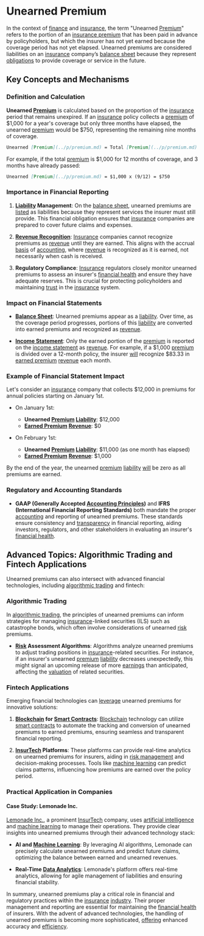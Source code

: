 # Unearned Premium

In the context of [finance](../f/finance.md) and [insurance](../i/insurance.md), the term "Unearned [Premium](../p/premium.md)" refers to the portion of an [insurance premium](../i/insurance_premium.md) that has been paid in advance by policyholders, but which the insurer has not yet earned because the coverage period has not yet elapsed. Unearned premiums are considered liabilities on an [insurance](../i/insurance.md) company’s [balance sheet](../b/balance_sheet.md) because they represent [obligations](../o/obligation.md) to provide coverage or service in the future.

## Key Concepts and Mechanisms

### Definition and Calculation

**Unearned [Premium](../p/premium.md)** is calculated based on the proportion of the [insurance](../i/insurance.md) period that remains unexpired. If an [insurance](../i/insurance.md) policy collects a [premium](../p/premium.md) of $1,000 for a year's coverage but only three months have elapsed, the unearned [premium](../p/premium.md) would be $750, representing the remaining nine months of coverage.

```markdown
Unearned [Premium](../p/premium.md) = Total [Premium](../p/premium.md) x (Remaining Coverage Period / Total Coverage Period)
```

For example, if the total [premium](../p/premium.md) is $1,000 for 12 months of coverage, and 3 months have already passed:

```markdown
Unearned [Premium](../p/premium.md) = $1,000 x (9/12) = $750
```

### Importance in Financial Reporting

1. **[Liability](../l/liability.md) Management**: On the [balance sheet](../b/balance_sheet.md), unearned premiums are [listed](../l/listed.md) as liabilities because they represent services the insurer must still provide. This financial obligation ensures that [insurance](../i/insurance.md) companies are prepared to cover future claims and expenses.

2. **[Revenue Recognition](../r/revenue_recognition.md)**: [Insurance](../i/insurance.md) companies cannot recognize premiums as [revenue](../r/revenue.md) until they are earned. This aligns with the accrual [basis](../b/basis.md) of [accounting](../a/accounting.md), where [revenue](../r/revenue.md) is recognized as it is earned, not necessarily when cash is received.

3. **Regulatory Compliance**: [Insurance](../i/insurance.md) regulators closely monitor unearned premiums to assess an insurer's [financial health](../f/financial_health.md) and ensure they have adequate reserves. This is crucial for protecting policyholders and maintaining [trust](../t/trust.md) in the [insurance](../i/insurance.md) system.

### Impact on Financial Statements

- **[Balance Sheet](../b/balance_sheet.md)**: Unearned premiums appear as a [liability](../l/liability.md). Over time, as the coverage period progresses, portions of this [liability](../l/liability.md) are converted into earned premiums and recognized as [revenue](../r/revenue.md).

- **[Income Statement](../i/income_statement.md)**: Only the earned portion of the [premium](../p/premium.md) is reported on the [income statement](../i/income_statement.md) as [revenue](../r/revenue.md). For example, if a $1,000 [premium](../p/premium.md) is divided over a 12-month policy, the insurer [will](../w/will.md) recognize $83.33 in [earned premium](../e/earned_premium.md) [revenue](../r/revenue.md) each month.

### Example of Financial Statement Impact

Let's consider an [insurance](../i/insurance.md) company that collects $12,000 in premiums for annual policies starting on January 1st.

- On January 1st: 
  - **Unearned [Premium](../p/premium.md) [Liability](../l/liability.md)**: $12,000
  - **[Earned Premium](../e/earned_premium.md) [Revenue](../r/revenue.md)**: $0

- On February 1st:
  - **Unearned [Premium](../p/premium.md) [Liability](../l/liability.md)**: $11,000 (as one month has elapsed)
  - **[Earned Premium](../e/earned_premium.md) [Revenue](../r/revenue.md)**: $1,000

By the end of the year, the unearned [premium](../p/premium.md) [liability](../l/liability.md) [will](../w/will.md) be zero as all premiums are earned.

### Regulatory and Accounting Standards

- **GAAP (Generally Accepted [Accounting Principles](../a/accounting_principles.md))** and **IFRS (International Financial Reporting Standards)** both mandate the proper [accounting](../a/accounting.md) and reporting of unearned premiums. These standards ensure consistency and [transparency](../t/transparency.md) in financial reporting, aiding investors, regulators, and other stakeholders in evaluating an insurer's [financial health](../f/financial_health.md).

## Advanced Topics: Algorithmic Trading and Fintech Applications

Unearned premiums can also intersect with advanced financial technologies, including [algorithmic trading](../a/accountability.md) and fintech:

### Algorithmic Trading

In [algorithmic trading](../a/accountability.md), the principles of unearned premiums can inform strategies for managing [insurance](../i/insurance.md)-linked securities (ILS) such as catastrophe bonds, which often involve considerations of unearned [risk](../r/risk.md) premiums.

- **[Risk](../r/risk.md) Assessment Algorithms**: Algorithms analyze unearned premiums to adjust trading positions in [insurance](../i/insurance.md)-related securities. For instance, if an insurer's unearned [premium](../p/premium.md) [liability](../l/liability.md) decreases unexpectedly, this might signal an upcoming release of more [earnings](../e/earnings.md) than anticipated, affecting the [valuation](../v/valuation.md) of related securities.

### Fintech Applications

Emerging financial technologies can [leverage](../l/leverage.md) unearned premiums for innovative solutions:

1. **[Blockchain](../b/blockchain_in_trading.md) for [Smart Contracts](../s/smart_contracts_in_trading.md)**: [Blockchain](../b/blockchain_in_trading.md) technology can utilize [smart contracts](../s/smart_contracts_in_trading.md) to automate the tracking and conversion of unearned premiums to earned premiums, ensuring seamless and transparent financial reporting.

2. **[InsurTech](../i/insurtech.md) Platforms**: These platforms can provide real-time analytics on unearned premiums for insurers, aiding in [risk management](../r/risk_management.md) and decision-making processes. Tools like [machine learning](../m/machine_learning.md) can predict claims patterns, influencing how premiums are earned over the policy period.

### Practical Application in Companies

#### Case Study: Lemonade Inc.

[Lemonade Inc.](https://www.lemonade.com), a prominent [InsurTech](../i/insurtech.md) company, uses [artificial intelligence](../a/artificial_intelligence_in_trading.md) and [machine learning](../m/machine_learning.md) to manage their operations. They provide clear insights into unearned premiums through their advanced technology stack:

- **AI and [Machine Learning](../m/machine_learning.md)**: By leveraging AI algorithms, Lemonade can precisely calculate unearned premiums and predict future claims, optimizing the balance between earned and unearned revenues.

- **Real-Time [Data Analytics](../d/data_analytics.md)**: Lemonade's platform offers real-time analytics, allowing for agile management of liabilities and ensuring financial stability.

In summary, unearned premiums play a critical role in financial and regulatory practices within the [insurance](../i/insurance.md) [industry](../i/industry.md). Their proper management and reporting are essential for maintaining the [financial health](../f/financial_health.md) of insurers. With the advent of advanced technologies, the handling of unearned premiums is becoming more sophisticated, [offering](../o/offering.md) enhanced accuracy and [efficiency](../e/efficiency.md).
